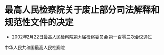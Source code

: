# 最高人民检察院关于废止部分司法解释和规范性文件的决定

- 2002年2月22日最高人民检察院第九届检察委员会
  第一百零三次会议通过

<!-- INFO END -->

中华人民共和国最高人民检察院
